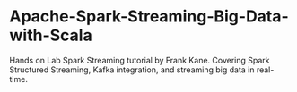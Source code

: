 # Apache-Spark-Streaming-Big-Data-with-Scala

Hands on Lab Spark Streaming tutorial by Frank Kane. Covering Spark Structured Streaming, Kafka integration, and streaming big data in real-time.
